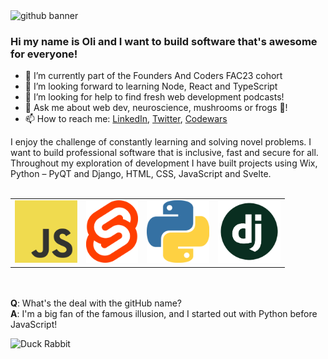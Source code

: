 <img src="https://duck-rabbit-s3-bucket.s3.eu-west-2.amazonaws.com/github+banner+2.png" alt="github banner">


### Hi my name is Oli and I want to build software that's awesome for everyone!

- 🔭 I’m currently part of the Founders And Coders FAC23 cohort
- 🌱 I’m looking forward to learning Node, React and TypeScript
- 🤔 I’m looking for help to find fresh web development podcasts!
- 💬 Ask me about web dev, neuroscience, mushrooms or frogs 🐸!
- 📫 How to reach me: [LinkedIn](https://www.linkedin.com/in/olilukejones), [Twitter](https://twitter.com/duck_rabbit_py), [Codewars](https://www.codewars.com/users/duckRabbit)

I enjoy the challenge of constantly learning and solving novel problems. I want to build professional software that is inclusive, fast and secure for all. Throughout my exploration of development I have built projects using Wix, Python – PyQT and Django, HTML, CSS, JavaScript
and Svelte.
<br><br>

<table><tr>

<td><img src="Assets/JavaScript.png" height="100px" alt="javascript icon"/></td>
  
<td><img src="Assets/Svelte.png" height="100px" alt="svelte icon"/></td>
  
<td><img src="/Assets/Python.png" height="100px" alt="python icon"/></td>

<td><img src="Assets/Django.png" height="100px" alt="django icon"/></td>

  
</tr></table>

<br><br>
<b>Q</b>: What's the deal with the gitHub name?
<br>
<b>A</b>: I'm a big fan of the famous illusion, and I started out with Python before JavaScript!

![Duck Rabbit](https://static.independent.co.uk/s3fs-public/thumbnails/image/2016/02/14/12/duck-rabbit.png?width=250)
